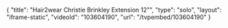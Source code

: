 {
    "title": "Hair2wear Christie Brinkley Extension  12\"",
    "type": "solo",
    "layout": "iframe-static",
    "videoId": "103604190",
    "url": "\/tvpembed\/103604190"
}